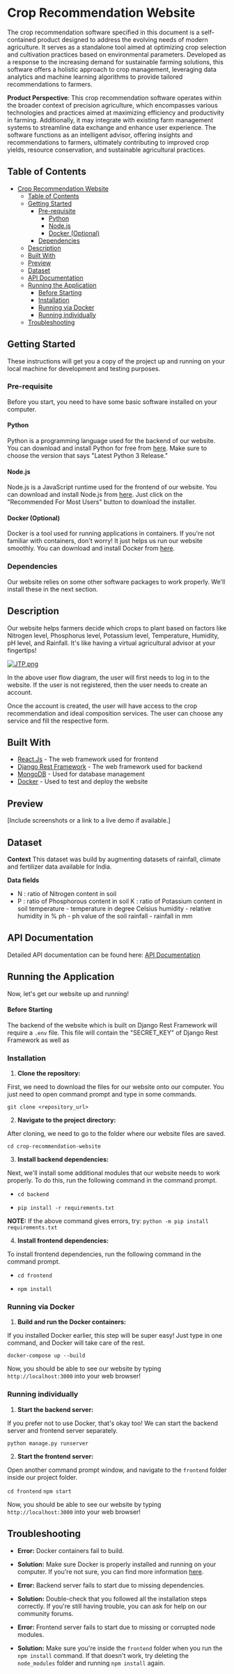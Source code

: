 # Crop Recommendation Website
The crop recommendation software specified in this document is a self-contained product designed to address the evolving needs of modern agriculture. It serves as a standalone tool aimed at optimizing crop selection and cultivation practices based on environmental parameters. Developed as a response to the increasing demand for sustainable farming solutions, this software offers a holistic approach to crop management, leveraging data analytics and machine learning algorithms to provide tailored recommendations to farmers.

**Product Perspective**:
This crop recommendation software operates within the broader context of precision agriculture, which encompasses various technologies and practices aimed at maximizing efficiency and productivity in farming. Additionally, it may integrate with existing farm management systems to streamline data exchange and enhance user experience. The software functions as an intelligent advisor, offering insights and recommendations to farmers, ultimately contributing to improved crop yields, resource conservation, and sustainable agricultural practices.


## Table of Contents

- [Crop Recommendation Website](#crop-recommendation-website)
  - [Table of Contents](#table-of-contents)
  - [Getting Started](#getting-started)
    - [Pre-requisite](#pre-requisite)
      - [Python](#python)
      - [Node.js](#nodejs)
      - [Docker (Optional)](#docker-optional)
    - [Dependencies](#dependencies)
  - [Description](#description)
  - [Built With](#built-with)
  - [Preview](#preview)
  - [Dataset](#dataset)
  - [API Documentation](#api-documentation)
  - [Running the Application](#running-the-application)
      - [Before Starting](#before-starting)
    - [Installation](#installation)
    - [Running via Docker](#running-via-docker)
    - [Running individually](#running-individually)
  - [Troubleshooting](#troubleshooting)

## Getting Started
These instructions will get you a copy of the project up and running on your local machine for development and testing purposes.


### Pre-requisite

Before you start, you need to have some basic software installed on your computer.

#### Python

Python is a programming language used for the backend of our website. You can download and install Python for free from [here](https://www.python.org/downloads/). Make sure to choose the version that says "Latest Python 3 Release."

#### Node.js

Node.js is a JavaScript runtime used for the frontend of our website. You can download and install Node.js from [here](https://nodejs.org/en/download/). Just click on the "Recommended For Most Users" button to download the installer.

#### Docker (Optional)

Docker is a tool used for running applications in containers. If you're not familiar with containers, don't worry! It just helps us run our website smoothly. You can download and install Docker from [here](https://docs.docker.com/get-docker/).

### Dependencies

Our website relies on some other software packages to work properly. We'll install these in the next section.

## Description

Our website helps farmers decide which crops to plant based on factors like Nitrogen level, Phosphorus level, Potassium level, Temperature, Humidity, pH level, and Rainfall. It's like having a virtual agricultural advisor at your fingertips!

[![JTP.png](https://i.postimg.cc/Bb9KbNR1/JTP.png)](https://postimg.cc/JDxnd3r1)

In the above user flow diagram, the user will first needs to log in to the website. If the user is not registered, then the user needs to create an account.

Once the account is created, the user will have access to the crop recommendation and ideal composition services. The user can choose any service and fill the respective form.

## Built With

* [React.Js](https://react.dev/) - The web framework used for frontend
* [Django Rest Framework](https://www.django-rest-framework.org/) - The web framework used for backend
* [MongoDB](https://www.mongodb.com/) - Used for database management
* [Docker](https://www.docker.com/) - Used to test and deploy the website

## Preview

[Include screenshots or a link to a live demo if available.]

## Dataset

**Context**
This dataset was build by augmenting datasets of rainfall, climate and fertilizer data available for India.

**Data fields**
- N : ratio of Nitrogen content in soil
- P : ratio of Phosphorous content in soil
K : ratio of Potassium content in soil
temperature - temperature in degree Celsius
humidity - relative humidity in %
ph - ph value of the soil
rainfall - rainfall in mm

## API Documentation

Detailed API documentation can be found here: [API Documentation](https://documenter.getpostman.com/view/18905408/2sA3Bj7Ygr)

## Running the Application

Now, let's get our website up and running!

#### Before Starting

The backend of the website which is built on Django Rest Framework will require a `.env` file. This file will contain the "SECRET_KEY" of Django Rest Framework as well as

### Installation

1. **Clone the repository:**

First, we need to download the files for our website onto our computer. You just need to open command prompt and type in some commands.

` git clone <repository_url> `


2. **Navigate to the project directory:**

After cloning, we need to go to the folder where our website files are saved.

` cd crop-recommendation-website `


3. **Install backend dependencies:**

Next, we'll install some additional modules that our website needs to work properly. To do this, run the following command in the command prompt.

- ` cd backend `

- ` pip install -r requirements.txt ` 

**NOTE:** If the above command gives errors, try:
` python -m pip install requirements.txt ` 


4. **Install frontend dependencies:**

To install frontend dependencies, run the following command in the command prompt.

- ` cd frontend `

- ` npm install ` 


### Running via Docker

1. **Build and run the Docker containers:**

If you installed Docker earlier, this step will be super easy! Just type in one command, and Docker will take care of the rest.

` docker-compose up --build `


Now, you should be able to see our website by typing `http://localhost:3000` into your web browser!

### Running individually

1. **Start the backend server:**

If you prefer not to use Docker, that's okay too! We can start the backend server and frontend server separately.

` python manage.py runserver `


2. **Start the frontend server:**

Open another command prompt window, and navigate to the `frontend` folder inside our project folder.

` cd frontend `
` npm start ` 


Now, you should be able to see our website by typing `http://localhost:3000` into your web browser!

## Troubleshooting

- **Error:** Docker containers fail to build.
- **Solution:** Make sure Docker is properly installed and running on your computer. If you're not sure, you can find more information [here](https://docs.docker.com/get-docker/).

- **Error:** Backend server fails to start due to missing dependencies.
- **Solution:** Double-check that you followed all the installation steps correctly. If you're still having trouble, you can ask for help on our community forums.

- **Error:** Frontend server fails to start due to missing or corrupted node modules.
- **Solution:** Make sure you're inside the `frontend` folder when you run the `npm install` command. If that doesn't work, try deleting the `node_modules` folder and running `npm install` again.
